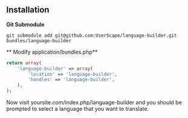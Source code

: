 ## Installation

**Git Submodule**

	git submodule add git@github.com:UserScape/language-builder.git bundles/language-builder

** Modify application/bundles.php**

```php
return array(
	'language-builder' => array(
		'location' => 'language-builder',
		'handles' => 'language-builder',
	),
);
```

Now visit yoursite.com/index.php/language-builder and you should be prompted to select a language that you want to translate.

